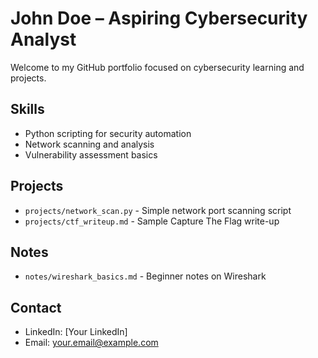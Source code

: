 # John Doe – Aspiring Cybersecurity Analyst

Welcome to my GitHub portfolio focused on cybersecurity learning and projects.

## Skills
- Python scripting for security automation
- Network scanning and analysis
- Vulnerability assessment basics

## Projects
- `projects/network_scan.py` - Simple network port scanning script
- `projects/ctf_writeup.md` - Sample Capture The Flag write-up

## Notes
- `notes/wireshark_basics.md` - Beginner notes on Wireshark

## Contact
- LinkedIn: [Your LinkedIn]
- Email: your.email@example.com
